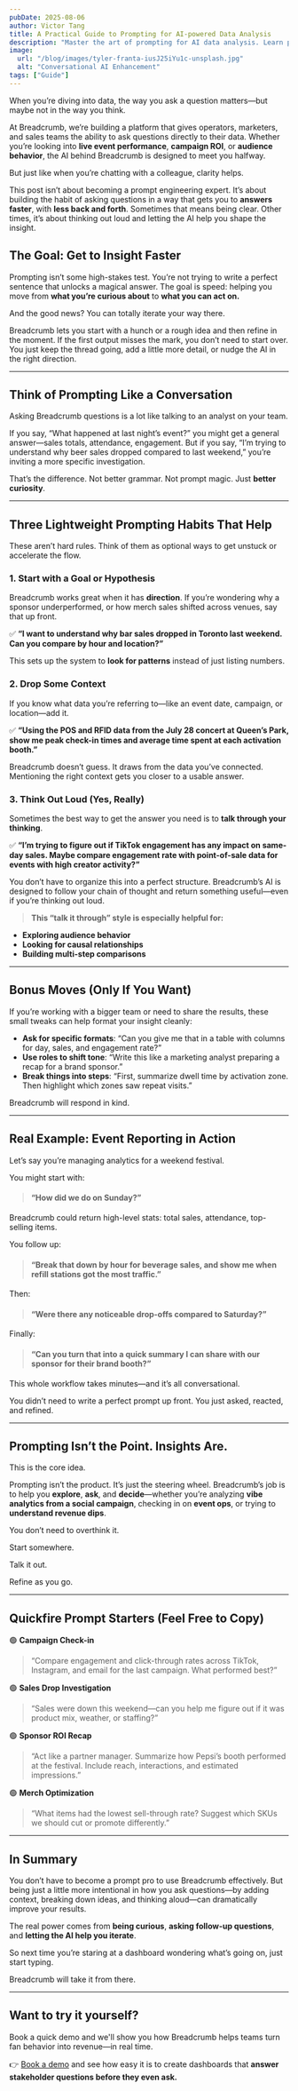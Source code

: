 ```yaml
---
pubDate: 2025-08-06
author: Victor Tang
title: A Practical Guide to Prompting for AI-powered Data Analysis
description: "Master the art of prompting for AI data analysis. Learn practical techniques to get better insights faster from tools like Breadcrumb, with real examples and conversation strategies."
image:
  url: "/blog/images/tyler-franta-iusJ25iYu1c-unsplash.jpg"
  alt: "Conversational AI Enhancement"
tags: ["Guide"]
---
```

When you’re diving into data, the way you ask a question matters—but maybe not in the way you think.

At Breadcrumb, we’re building a platform that gives operators, marketers, and sales teams the ability to ask questions directly to their data. Whether you’re looking into **live event performance**, **campaign ROI**, or **audience behavior**, the AI behind Breadcrumb is designed to meet you halfway.

But just like when you’re chatting with a colleague, clarity helps.

This post isn’t about becoming a prompt engineering expert. It’s about building the habit of asking questions in a way that gets you to **answers faster**, with **less back and forth**. Sometimes that means being clear. Other times, it’s about thinking out loud and letting the AI help you shape the insight.


## **The Goal: Get to Insight Faster**

Prompting isn’t some high-stakes test. You’re not trying to write a perfect sentence that unlocks a magical answer. The goal is speed: helping you move from **what you’re curious about** to **what you can act on.**

And the good news? You can totally iterate your way there.

Breadcrumb lets you start with a hunch or a rough idea and then refine in the moment. If the first output misses the mark, you don’t need to start over. You just keep the thread going, add a little more detail, or nudge the AI in the right direction.

---

## **Think of Prompting Like a Conversation**

Asking Breadcrumb questions is a lot like talking to an analyst on your team.

If you say, “What happened at last night’s event?” you might get a general answer—sales totals, attendance, engagement. But if you say, “I’m trying to understand why beer sales dropped compared to last weekend,” you’re inviting a more specific investigation.

That’s the difference. Not better grammar. Not prompt magic. Just **better curiosity**.

---

## **Three Lightweight Prompting Habits That Help**

These aren’t hard rules. Think of them as optional ways to get unstuck or accelerate the flow.

### **1. Start with a Goal or Hypothesis**

Breadcrumb works great when it has **direction**. If you’re wondering why a sponsor underperformed, or how merch sales shifted across venues, say that up front.
  
✅ **“I want to understand why bar sales dropped in Toronto last weekend. Can you compare by hour and location?”**

This sets up the system to **look for patterns** instead of just listing numbers.

### **2. Drop Some Context**

If you know what data you’re referring to—like an event date, campaign, or location—add it.

✅ **“Using the POS and RFID data from the July 28 concert at Queen’s Park, show me peak check-in times and average time spent at each activation booth.”**

Breadcrumb doesn’t guess. It draws from the data you’ve connected. Mentioning the right context gets you closer to a usable answer.

### **3. Think Out Loud (Yes, Really)**

Sometimes the best way to get the answer you need is to **talk through your thinking**.

✅ **“I’m trying to figure out if TikTok engagement has any impact on same-day sales. Maybe compare engagement rate with point-of-sale data for events with high creator activity?”**

You don’t have to organize this into a perfect structure. Breadcrumb’s AI is designed to follow your chain of thought and return something useful—even if you’re thinking out loud.

> **This “talk it through” style is especially helpful for:**


- **Exploring audience behavior**
- **Looking for causal relationships**
- **Building multi-step comparisons**


---

## **Bonus Moves (Only If You Want)**

If you’re working with a bigger team or need to share the results, these small tweaks can help format your insight cleanly:

- **Ask for specific formats**: “Can you give me that in a table with columns for day, sales, and engagement rate?”
- **Use roles to shift tone**: “Write this like a marketing analyst preparing a recap for a brand sponsor.”
- **Break things into steps**: “First, summarize dwell time by activation zone. Then highlight which zones saw repeat visits.”


Breadcrumb will respond in kind.

---

## **Real Example: Event Reporting in Action**


Let’s say you’re managing analytics for a weekend festival.

You might start with:

> #### **“How did we do on Sunday?”**


Breadcrumb could return high-level stats: total sales, attendance, top-selling items.

You follow up:

> #### **“Break that down by hour for beverage sales, and show me when refill stations got the most traffic.”**

Then:


> #### **“Were there any noticeable drop-offs compared to Saturday?”**

Finally:

> #### **“Can you turn that into a quick summary I can share with our sponsor for their brand booth?”**

This whole workflow takes minutes—and it’s all conversational.

You didn’t need to write a perfect prompt up front. You just asked, reacted, and refined.

---

## **Prompting Isn’t the Point. Insights Are.**

This is the core idea.

Prompting isn’t the product. It’s just the steering wheel. Breadcrumb’s job is to help you **explore**, **ask**, and **decide**—whether you’re analyzing **vibe analytics from a social campaign**, checking in on **event ops**, or trying to **understand revenue dips**.

You don’t need to overthink it.


Start somewhere.

Talk it out.

Refine as you go.

---

## **Quickfire Prompt Starters (Feel Free to Copy)**

🟢 **Campaign Check-in**

  
> “Compare engagement and click-through rates across TikTok, Instagram, and email for the last campaign. What performed best?”


🟢 **Sales Drop Investigation**

> “Sales were down this weekend—can you help me figure out if it was product mix, weather, or staffing?”

🟢 **Sponsor ROI Recap**


> “Act like a partner manager. Summarize how Pepsi’s booth performed at the festival. Include reach, interactions, and estimated impressions.”

🟢 **Merch Optimization**

> “What items had the lowest sell-through rate? Suggest which SKUs we should cut or promote differently.”


---

## **In Summary**

You don’t have to become a prompt pro to use Breadcrumb effectively. But being just a little more intentional in how you ask questions—by adding context, breaking down ideas, and thinking aloud—can dramatically improve your results.

The real power comes from **being curious**, **asking follow-up questions**, and **letting the AI help you iterate**.

So next time you’re staring at a dashboard wondering what’s going on, just start typing.

Breadcrumb will take it from there.


---

## **Want to try it yourself?**

Book a quick demo and we'll show you how Breadcrumb helps teams turn fan behavior into revenue—in real time.

👉 <a href="https://savvycal.com/breadcrumbai/bc-demo" target="_blank">Book a demo</a> and see how easy it is to create dashboards that **answer stakeholder questions before they even ask.**

